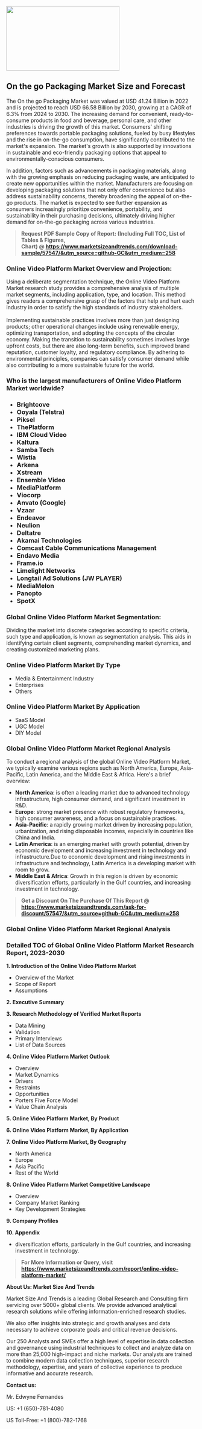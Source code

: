 <p><img class="alignnone size-medium wp-image-20088" src="https://ffe5etoiles.com/wp-content/uploads/2024/12/MST1-300x171.png" alt="" width="300" height="171" /></p><h2>On the go Packaging Market Size and Forecast</h2><p>The On the go Packaging Market was valued at USD 41.24 Billion in 2022 and is projected to reach USD 66.58 Billion by 2030, growing at a CAGR of 6.3% from 2024 to 2030. The increasing demand for convenient, ready-to-consume products in food and beverage, personal care, and other industries is driving the growth of this market. Consumers' shifting preferences towards portable packaging solutions, fueled by busy lifestyles and the rise in on-the-go consumption, have significantly contributed to the market's expansion. The market's growth is also supported by innovations in sustainable and eco-friendly packaging options that appeal to environmentally-conscious consumers.</p><p>In addition, factors such as advancements in packaging materials, along with the growing emphasis on reducing packaging waste, are anticipated to create new opportunities within the market. Manufacturers are focusing on developing packaging solutions that not only offer convenience but also address sustainability concerns, thereby broadening the appeal of on-the-go products. The market is expected to see further expansion as consumers increasingly prioritize convenience, portability, and sustainability in their purchasing decisions, ultimately driving higher demand for on-the-go packaging across various industries.</p></p><blockquote id="" class=""><strong>Request PDF Sample Copy of Report: (Including Full TOC, List of Tables &amp; Figures, Chart)&nbsp;@&nbsp;<strong><a href="https://www.marketsizeandtrends.com/download-sample/57547/&utm_source=github-GC&utm_medium=258" target="_blank">https://www.marketsizeandtrends.com/download-sample/57547/&utm_source=github-GC&utm_medium=258</a></strong></strong></blockquote><h3 id="" class="">Online Video Platform Market&nbsp;Overview and Projection:</h3><p id="" class="">Using a deliberate segmentation technique, the Online Video Platform Market research study provides a comprehensive analysis of multiple market segments, including application, type, and location. This method gives readers a comprehensive grasp of the factors that help and hurt each industry in order to satisfy the high standards of industry stakeholders. <br /> <br />Implementing sustainable practices involves more than just designing products; other operational changes include using renewable energy, optimizing transportation, and adopting the concepts of the circular economy. Making the transition to sustainability sometimes involves large upfront costs, but there are also long-term benefits, such improved brand reputation, customer loyalty, and regulatory compliance. By adhering to environmental principles, companies can satisfy consumer demand while also contributing to a more sustainable future for the world.</p><h3 id="" class="">Who is the largest manufacturers of&nbsp;Online Video Platform Market worldwide?</h3><h3 class=""><p><ul><li>Brightcove </li><li> Ooyala (Telstra) </li><li> Piksel </li><li> ThePlatform </li><li> IBM Cloud Video </li><li> Kaltura </li><li> Samba Tech </li><li> Wistia </li><li> Arkena </li><li> Xstream </li><li> Ensemble Video </li><li> MediaPlatform </li><li> Viocorp </li><li> Anvato (Google) </li><li> Vzaar </li><li> Endeavor </li><li> Neulion </li><li> Deltatre </li><li> Akamai Technologies </li><li> Comcast Cable Communications Management </li><li> Endavo Media </li><li> Frame.io </li><li> Limelight Networks </li><li> Longtail Ad Solutions (JW PLAYER) </li><li> MediaMelon </li><li> Panopto </li><li> SpotX</li></ul></p></h3><h3 id="" class="">Global&nbsp;Online Video Platform Market Segmentation:</h3><p id="" class="">Dividing the market into discrete categories according to specific criteria, such type and application, is known as segmentation analysis. This aids in identifying certain client segments, comprehending market dynamics, and creating customized marketing plans.</p><h3 id="" class="">Online Video Platform Market&nbsp;By Type</h3><p><p><ul><li>Media & Entertainment Industry </li><li> Enterprises </li><li> Others</p></li></ul></p></p><h3 id="" class="">Online Video Platform Market&nbsp;By Application</h3><p class=""><p><ul><li>SaaS Model </li><li> UGC Model </li><li> DIY Model</li></ul></p></p><h3 id="" class="">Global Online Video Platform Market Regional Analysis</h3><p id="" class="">To conduct a regional analysis of the global Online Video Platform Market, we typically examine various regions such as North America, Europe, Asia-Pacific, Latin America, and the Middle East &amp; Africa. Here's a brief overview:</p><ul><li><strong>North America</strong>: is often a leading market due to advanced technology infrastructure, high consumer demand, and significant investment in R&amp;D.</li><li><strong>Europe</strong>: strong market presence with robust regulatory frameworks, high consumer awareness, and a focus on sustainable practices.</li><li><strong>Asia-Pacific</strong>: a rapidly growing market driven by increasing population, urbanization, and rising disposable incomes, especially in countries like China and India.</li><li><strong>Latin America</strong>: is an emerging market with growth potential, driven by economic development and increasing investment in technology and infrastructure.Due to economic development and rising investments in infrastructure and technology, Latin America is a developing market with room to grow.</li><li><strong>Middle East &amp; Africa</strong>: Growth in this region is driven by economic diversification efforts, particularly in the Gulf countries, and increasing investment in technology.</li></ul><blockquote id="" class=""><strong>Get a Discount On The Purchase Of This Report @ <strong><a href="https://www.marketsizeandtrends.com/ask-for-discount/57547/&utm_source=github-GC&utm_medium=258" target="_blank">https://www.marketsizeandtrends.com/ask-for-discount/57547/&utm_source=github-GC&utm_medium=258</a></strong></strong></blockquote><h3 id="" class="">Global Online Video Platform Market Regional Analysis</h3><h3 id="" class="">Detailed TOC of Global Online Video Platform Market Research Report, 2023-2030</h3><p id="" class=""><strong>1. Introduction of the Online Video Platform Market</strong></p><ul><li>Overview of the Market</li><li>Scope of Report</li><li>Assumptions</li></ul><p id="" class=""><strong>2. Executive Summary</strong></p><p id="" class=""><strong>3. Research Methodology of Verified Market Reports</strong></p><ul><li>Data Mining</li><li>Validation</li><li>Primary Interviews</li><li>List of Data Sources</li></ul><p id="" class=""><strong>4. Online Video Platform Market Outlook</strong></p><ul><li>Overview</li><li>Market Dynamics</li><li>Drivers</li><li>Restraints</li><li>Opportunities</li><li>Porters Five Force Model</li><li>Value Chain Analysis</li></ul><p id="" class=""><strong>5. Online Video Platform Market, By Product</strong></p><p id="" class=""><strong>6. Online Video Platform Market, By Application</strong></p><p id="" class=""><strong>7. Online Video Platform Market, By Geography</strong></p><ul><li>North America</li><li>Europe</li><li>Asia Pacific</li><li>Rest of the World</li></ul><p id="" class=""><strong>8. Online Video Platform Market Competitive Landscape</strong></p><ul><li>Overview</li><li>Company Market Ranking</li><li>Key Development Strategies</li></ul><p id="" class=""><strong>9. Company Profiles</strong></p><p id="" class=""><strong>10. Appendix</strong></p><ul><li>diversification efforts, particularly in the Gulf countries, and increasing investment in technology.</li></ul><blockquote id="" class=""><strong>For More Information or Query, visit <strong><strong><a href="https://www.marketsizeandtrends.com/report/online-video-platform-market/" target="_blank">https://www.marketsizeandtrends.com/report/online-video-platform-market/</a></strong></strong></strong></blockquote><p id="" class=""><strong>About Us: Market Size And Trends</strong></p><p id="" class="">Market Size And Trends is a leading Global Research and Consulting firm servicing over 5000+ global clients. We provide advanced analytical research solutions while offering information-enriched research studies.</p><p id="" class="">We also offer insights into strategic and growth analyses and data necessary to achieve corporate goals and critical revenue decisions.</p><p id="" class="">Our 250 Analysts and SMEs offer a high level of expertise in data collection and governance using industrial techniques to collect and analyze data on more than 25,000 high-impact and niche markets. Our analysts are trained to combine modern data collection techniques, superior research methodology, expertise, and years of collective experience to produce informative and accurate research.</p><p id="" class=""><strong>Contact us:</strong></p><p id="" class="">Mr. Edwyne Fernandes</p><p id="" class="">US: +1 (650)-781-4080</p><p id="" class="">US Toll-Free: +1 (800)-782-1768</p>
